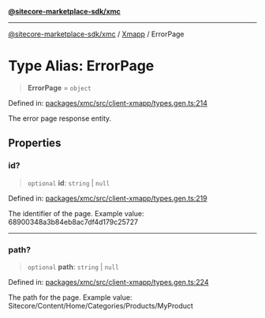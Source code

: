 [**@sitecore-marketplace-sdk/xmc**](../../../../README.md)

***

[@sitecore-marketplace-sdk/xmc](../../../../README.md) / [Xmapp](../README.md) / ErrorPage

# Type Alias: ErrorPage

> **ErrorPage** = `object`

Defined in: [packages/xmc/src/client-xmapp/types.gen.ts:214](https://github.com/Sitecore/marketplace-sdk/blob/047115917e8843232ba2a4ba284b67585698b1c5/packages/xmc/src/client-xmapp/types.gen.ts#L214)

The error page response entity.

## Properties

### id?

> `optional` **id**: `string` \| `null`

Defined in: [packages/xmc/src/client-xmapp/types.gen.ts:219](https://github.com/Sitecore/marketplace-sdk/blob/047115917e8843232ba2a4ba284b67585698b1c5/packages/xmc/src/client-xmapp/types.gen.ts#L219)

The identifier of the page.
Example value: 68900348a3b84eb8ac7df4d179c25727

***

### path?

> `optional` **path**: `string` \| `null`

Defined in: [packages/xmc/src/client-xmapp/types.gen.ts:224](https://github.com/Sitecore/marketplace-sdk/blob/047115917e8843232ba2a4ba284b67585698b1c5/packages/xmc/src/client-xmapp/types.gen.ts#L224)

The path for the page.
Example value: Sitecore/Content/Home/Categories/Products/MyProduct
